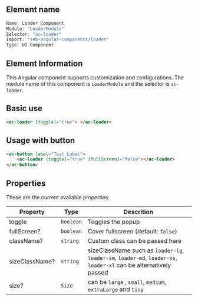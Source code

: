 ## Element name

```javascript
Name: Loader Component
Module: "LoaderModule"
Selector: "ac-loader"
Import: "seb-angular-components/loader"
Type: UI Component
```

## Element Information

This Angular component supports customization and configurations. The module name of this component is `LoaderModule` and the selector is `ac-loader`.

## Basic use

```html
<ac-loader [toggle]="true"> </ac-loader>
```

## Usage with button

```html
<ac-button label="Test Label">
    <ac-loader [toggle]="true" [fullScreen]="false"></ac-loader>
</ac-button>
```

## Properties

These are the current available properties:

| Property       | Type      | Descrition                                                                                                        |
| -------------- | --------- | ----------------------------------------------------------------------------------------------------------------- |
| toggle         | `boolean` | Toggles the popup                                                                                                 |
| fullScreen?    | `boolean` | Cover fullscreen (default: `false`)                                                                               |
| className?     | `string`  | Custom class can be passed here                                                                                   |
| sizeClassName? | `string`  | sizeClassName such as `loader-lg`, `loader-sm`, `loader-md`, `loader-xs`, `loader-xl` can be alternatively passed |
| size?          | `Size`    | can be `large` , `small`, `medium`, `extraLarge` and `tiny`                                                       |
